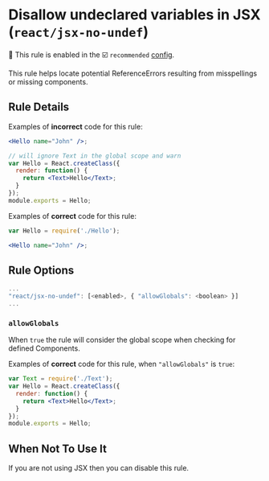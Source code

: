 # Disallow undeclared variables in JSX (`react/jsx-no-undef`)

💼 This rule is enabled in the ☑️ `recommended` [config](https://github.com/jsx-eslint/eslint-plugin-react/#shareable-configs).

<!-- end auto-generated rule header -->

This rule helps locate potential ReferenceErrors resulting from misspellings or missing components.

## Rule Details

Examples of **incorrect** code for this rule:

```jsx
<Hello name="John" />;
```

```jsx
// will ignore Text in the global scope and warn
var Hello = React.createClass({
  render: function() {
    return <Text>Hello</Text>;
  }
});
module.exports = Hello;
```

Examples of **correct** code for this rule:

```jsx
var Hello = require('./Hello');

<Hello name="John" />;
```

## Rule Options

```js
...
"react/jsx-no-undef": [<enabled>, { "allowGlobals": <boolean> }]
...
```

### `allowGlobals`

When `true` the rule will consider the global scope when checking for defined Components.

Examples of **correct** code for this rule, when `"allowGlobals"` is `true`:

```jsx
var Text = require('./Text');
var Hello = React.createClass({
  render: function() {
    return <Text>Hello</Text>;
  }
});
module.exports = Hello;
```

## When Not To Use It

If you are not using JSX then you can disable this rule.
